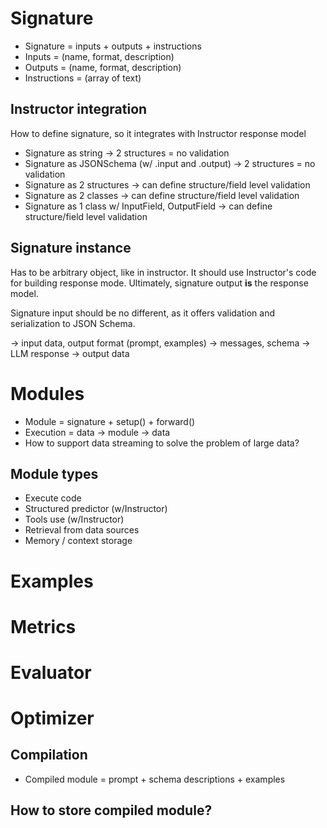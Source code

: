 # Signature

 - Signature = inputs + outputs + instructions
 - Inputs = (name, format, description)
 - Outputs = (name, format, description)
 - Instructions = (array of text)

## Instructor integration

How to define signature, so it integrates with Instructor response model

 - Signature as string -> 2 structures = no validation
 - Signature as JSONSchema (w/ .input and .output) -> 2 structures = no validation
 - Signature as 2 structures -> can define structure/field level validation
 - Signature as 2 classes -> can define structure/field level validation
 - Signature as 1 class w/ InputField, OutputField -> can define structure/field level validation

## Signature instance

Has to be arbitrary object, like in instructor. It should use Instructor's code for
building response mode. Ultimately, signature output __is__ the response model.

Signature input should be no different, as it offers validation and serialization to
JSON Schema.

 -> input data, output format (prompt, examples)
 -> messages, schema
 -> LLM response
 -> output data

# Modules

 - Module = signature + setup() + forward()
 - Execution = data -> module -> data
 - How to support data streaming to solve the problem of large data?

## Module types

 - Execute code
 - Structured predictor (w/Instructor)
 - Tools use (w/Instructor)
 - Retrieval from data sources
 - Memory / context storage

# Examples

# Metrics

# Evaluator

# Optimizer

## Compilation

 - Compiled module = prompt + schema descriptions + examples

## How to store compiled module?
